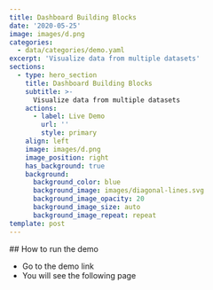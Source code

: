 ```yaml
---
title: Dashboard Building Blocks
date: '2020-05-25'
image: images/d.png
categories:
  - data/categories/demo.yaml
excerpt: 'Visualize data from multiple datasets'
sections:
  - type: hero_section
    title: Dashboard Building Blocks
    subtitle: >-
      Visualize data from multiple datasets
    actions:
      - label: Live Demo
        url: ''
        style: primary
    align: left
    image: images/d.png
    image_position: right
    has_background: true
    background:
      background_color: blue
      background_image: images/diagonal-lines.svg
      background_image_opacity: 20
      background_image_size: auto
      background_image_repeat: repeat
template: post
---
```

## How to run the demo

- Go to the demo link
- You will see the following page
